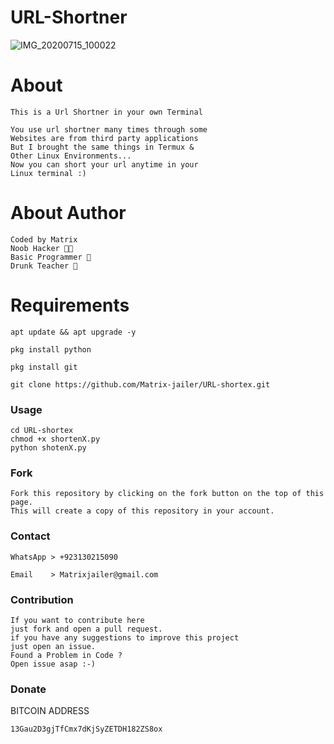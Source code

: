 
# URL-Shortner

![IMG_20200715_100022](https://user-images.githubusercontent.com/66746496/87505450-54dc6700-c682-11ea-9e0a-fa0ffb8fe499.jpg)

# About
```
This is a Url Shortner in your own Terminal
```
```
You use url shortner many times through some
Websites are from third party applications
But I brought the same things in Termux &
Other Linux Environments...
Now you can short your url anytime in your
Linux terminal :)
```
# About Author
```
Coded by Matrix
Noob Hacker 👨‍💻
Basic Programmer 🔡
Drunk Teacher 🍻
```
# Requirements
```
apt update && apt upgrade -y
```
```
pkg install python
```
```
pkg install git
```
```
git clone https://github.com/Matrix-jailer/URL-shortex.git
```
### Usage 
```
cd URL-shortex
chmod +x shortenX.py
python shotenX.py
```
### Fork
```
Fork this repository by clicking on the fork button on the top of this page. 
This will create a copy of this repository in your account.
```
### Contact
```
WhatsApp > +923130215090
```
```
Email    > Matrixjailer@gmail.com
```
### Contribution
```
If you want to contribute here 
just fork and open a pull request. 
if you have any suggestions to improve this project 
just open an issue.
Found a Problem in Code ?
Open issue asap :-)
```
### Donate
BITCOIN ADDRESS
```
13Gau2D3gjTfCmx7dKjSyZETDH182ZS8ox
```
